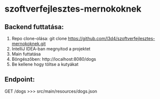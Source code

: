 # szoftverfejlesztes-mernokoknek

## Backend futtatása:
1. Repo clone-olása:
   git clone https://github.com/l3d4/szoftverfejlesztes-mernokoknek.git
2. IntelliJ IDEA-ban megnyitod a projektet
3. Main futtatása
4. Böngészőben: http://localhost:8080/dogs
5. Be kellene hogy töltse a kutyákat

## Endpoint:
GET /dogs >>> src/main/resources/dogs.json
